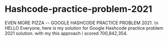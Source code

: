 # Hashcode-practice-problem-2021
EVEN MORE PIZZA -- GOOGLE HASHCODE PRACTICE PROBLEM 2021.
\n HELLO Everyone, here is my solution for Google Hashcode practice problem 2021 solution. with my this approach i scored 700,842,354.  
